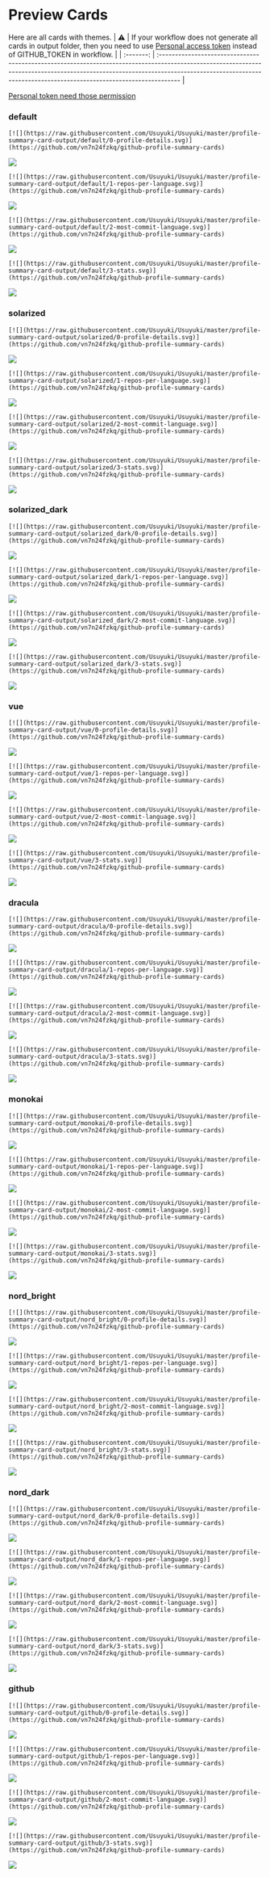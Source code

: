 
# Preview Cards

Here are all cards with themes.
| :warning: | If your workflow does not generate all cards in output folder, then you need to use [Personal access token](https://docs.github.com/en/actions/configuring-and-managing-workflows/creating-and-storing-encrypted-secrets) instead of GITHUB_TOKEN in workflow. |
| :-------: | :------------------------------------------------------------------------------------------------------------------------------------------------------------------------------------------------------------------------------------------------ |

[Personal token need those permission](https://github.com/vn7n24fzkq/github-profile-summary-cards/wiki/Personal-access-token-permissions)


### default


```
[![](https://raw.githubusercontent.com/Usuyuki/Usuyuki/master/profile-summary-card-output/default/0-profile-details.svg)](https://github.com/vn7n24fzkq/github-profile-summary-cards)
```
![](https://raw.githubusercontent.com/Usuyuki/Usuyuki/master/profile-summary-card-output/default/0-profile-details.svg)


```
[![](https://raw.githubusercontent.com/Usuyuki/Usuyuki/master/profile-summary-card-output/default/1-repos-per-language.svg)](https://github.com/vn7n24fzkq/github-profile-summary-cards)
```
![](https://raw.githubusercontent.com/Usuyuki/Usuyuki/master/profile-summary-card-output/default/1-repos-per-language.svg)


```
[![](https://raw.githubusercontent.com/Usuyuki/Usuyuki/master/profile-summary-card-output/default/2-most-commit-language.svg)](https://github.com/vn7n24fzkq/github-profile-summary-cards)
```
![](https://raw.githubusercontent.com/Usuyuki/Usuyuki/master/profile-summary-card-output/default/2-most-commit-language.svg)


```
[![](https://raw.githubusercontent.com/Usuyuki/Usuyuki/master/profile-summary-card-output/default/3-stats.svg)](https://github.com/vn7n24fzkq/github-profile-summary-cards)
```
![](https://raw.githubusercontent.com/Usuyuki/Usuyuki/master/profile-summary-card-output/default/3-stats.svg)


### solarized


```
[![](https://raw.githubusercontent.com/Usuyuki/Usuyuki/master/profile-summary-card-output/solarized/0-profile-details.svg)](https://github.com/vn7n24fzkq/github-profile-summary-cards)
```
![](https://raw.githubusercontent.com/Usuyuki/Usuyuki/master/profile-summary-card-output/solarized/0-profile-details.svg)


```
[![](https://raw.githubusercontent.com/Usuyuki/Usuyuki/master/profile-summary-card-output/solarized/1-repos-per-language.svg)](https://github.com/vn7n24fzkq/github-profile-summary-cards)
```
![](https://raw.githubusercontent.com/Usuyuki/Usuyuki/master/profile-summary-card-output/solarized/1-repos-per-language.svg)


```
[![](https://raw.githubusercontent.com/Usuyuki/Usuyuki/master/profile-summary-card-output/solarized/2-most-commit-language.svg)](https://github.com/vn7n24fzkq/github-profile-summary-cards)
```
![](https://raw.githubusercontent.com/Usuyuki/Usuyuki/master/profile-summary-card-output/solarized/2-most-commit-language.svg)


```
[![](https://raw.githubusercontent.com/Usuyuki/Usuyuki/master/profile-summary-card-output/solarized/3-stats.svg)](https://github.com/vn7n24fzkq/github-profile-summary-cards)
```
![](https://raw.githubusercontent.com/Usuyuki/Usuyuki/master/profile-summary-card-output/solarized/3-stats.svg)


### solarized_dark


```
[![](https://raw.githubusercontent.com/Usuyuki/Usuyuki/master/profile-summary-card-output/solarized_dark/0-profile-details.svg)](https://github.com/vn7n24fzkq/github-profile-summary-cards)
```
![](https://raw.githubusercontent.com/Usuyuki/Usuyuki/master/profile-summary-card-output/solarized_dark/0-profile-details.svg)


```
[![](https://raw.githubusercontent.com/Usuyuki/Usuyuki/master/profile-summary-card-output/solarized_dark/1-repos-per-language.svg)](https://github.com/vn7n24fzkq/github-profile-summary-cards)
```
![](https://raw.githubusercontent.com/Usuyuki/Usuyuki/master/profile-summary-card-output/solarized_dark/1-repos-per-language.svg)


```
[![](https://raw.githubusercontent.com/Usuyuki/Usuyuki/master/profile-summary-card-output/solarized_dark/2-most-commit-language.svg)](https://github.com/vn7n24fzkq/github-profile-summary-cards)
```
![](https://raw.githubusercontent.com/Usuyuki/Usuyuki/master/profile-summary-card-output/solarized_dark/2-most-commit-language.svg)


```
[![](https://raw.githubusercontent.com/Usuyuki/Usuyuki/master/profile-summary-card-output/solarized_dark/3-stats.svg)](https://github.com/vn7n24fzkq/github-profile-summary-cards)
```
![](https://raw.githubusercontent.com/Usuyuki/Usuyuki/master/profile-summary-card-output/solarized_dark/3-stats.svg)


### vue


```
[![](https://raw.githubusercontent.com/Usuyuki/Usuyuki/master/profile-summary-card-output/vue/0-profile-details.svg)](https://github.com/vn7n24fzkq/github-profile-summary-cards)
```
![](https://raw.githubusercontent.com/Usuyuki/Usuyuki/master/profile-summary-card-output/vue/0-profile-details.svg)


```
[![](https://raw.githubusercontent.com/Usuyuki/Usuyuki/master/profile-summary-card-output/vue/1-repos-per-language.svg)](https://github.com/vn7n24fzkq/github-profile-summary-cards)
```
![](https://raw.githubusercontent.com/Usuyuki/Usuyuki/master/profile-summary-card-output/vue/1-repos-per-language.svg)


```
[![](https://raw.githubusercontent.com/Usuyuki/Usuyuki/master/profile-summary-card-output/vue/2-most-commit-language.svg)](https://github.com/vn7n24fzkq/github-profile-summary-cards)
```
![](https://raw.githubusercontent.com/Usuyuki/Usuyuki/master/profile-summary-card-output/vue/2-most-commit-language.svg)


```
[![](https://raw.githubusercontent.com/Usuyuki/Usuyuki/master/profile-summary-card-output/vue/3-stats.svg)](https://github.com/vn7n24fzkq/github-profile-summary-cards)
```
![](https://raw.githubusercontent.com/Usuyuki/Usuyuki/master/profile-summary-card-output/vue/3-stats.svg)


### dracula


```
[![](https://raw.githubusercontent.com/Usuyuki/Usuyuki/master/profile-summary-card-output/dracula/0-profile-details.svg)](https://github.com/vn7n24fzkq/github-profile-summary-cards)
```
![](https://raw.githubusercontent.com/Usuyuki/Usuyuki/master/profile-summary-card-output/dracula/0-profile-details.svg)


```
[![](https://raw.githubusercontent.com/Usuyuki/Usuyuki/master/profile-summary-card-output/dracula/1-repos-per-language.svg)](https://github.com/vn7n24fzkq/github-profile-summary-cards)
```
![](https://raw.githubusercontent.com/Usuyuki/Usuyuki/master/profile-summary-card-output/dracula/1-repos-per-language.svg)


```
[![](https://raw.githubusercontent.com/Usuyuki/Usuyuki/master/profile-summary-card-output/dracula/2-most-commit-language.svg)](https://github.com/vn7n24fzkq/github-profile-summary-cards)
```
![](https://raw.githubusercontent.com/Usuyuki/Usuyuki/master/profile-summary-card-output/dracula/2-most-commit-language.svg)


```
[![](https://raw.githubusercontent.com/Usuyuki/Usuyuki/master/profile-summary-card-output/dracula/3-stats.svg)](https://github.com/vn7n24fzkq/github-profile-summary-cards)
```
![](https://raw.githubusercontent.com/Usuyuki/Usuyuki/master/profile-summary-card-output/dracula/3-stats.svg)


### monokai


```
[![](https://raw.githubusercontent.com/Usuyuki/Usuyuki/master/profile-summary-card-output/monokai/0-profile-details.svg)](https://github.com/vn7n24fzkq/github-profile-summary-cards)
```
![](https://raw.githubusercontent.com/Usuyuki/Usuyuki/master/profile-summary-card-output/monokai/0-profile-details.svg)


```
[![](https://raw.githubusercontent.com/Usuyuki/Usuyuki/master/profile-summary-card-output/monokai/1-repos-per-language.svg)](https://github.com/vn7n24fzkq/github-profile-summary-cards)
```
![](https://raw.githubusercontent.com/Usuyuki/Usuyuki/master/profile-summary-card-output/monokai/1-repos-per-language.svg)


```
[![](https://raw.githubusercontent.com/Usuyuki/Usuyuki/master/profile-summary-card-output/monokai/2-most-commit-language.svg)](https://github.com/vn7n24fzkq/github-profile-summary-cards)
```
![](https://raw.githubusercontent.com/Usuyuki/Usuyuki/master/profile-summary-card-output/monokai/2-most-commit-language.svg)


```
[![](https://raw.githubusercontent.com/Usuyuki/Usuyuki/master/profile-summary-card-output/monokai/3-stats.svg)](https://github.com/vn7n24fzkq/github-profile-summary-cards)
```
![](https://raw.githubusercontent.com/Usuyuki/Usuyuki/master/profile-summary-card-output/monokai/3-stats.svg)


### nord_bright


```
[![](https://raw.githubusercontent.com/Usuyuki/Usuyuki/master/profile-summary-card-output/nord_bright/0-profile-details.svg)](https://github.com/vn7n24fzkq/github-profile-summary-cards)
```
![](https://raw.githubusercontent.com/Usuyuki/Usuyuki/master/profile-summary-card-output/nord_bright/0-profile-details.svg)


```
[![](https://raw.githubusercontent.com/Usuyuki/Usuyuki/master/profile-summary-card-output/nord_bright/1-repos-per-language.svg)](https://github.com/vn7n24fzkq/github-profile-summary-cards)
```
![](https://raw.githubusercontent.com/Usuyuki/Usuyuki/master/profile-summary-card-output/nord_bright/1-repos-per-language.svg)


```
[![](https://raw.githubusercontent.com/Usuyuki/Usuyuki/master/profile-summary-card-output/nord_bright/2-most-commit-language.svg)](https://github.com/vn7n24fzkq/github-profile-summary-cards)
```
![](https://raw.githubusercontent.com/Usuyuki/Usuyuki/master/profile-summary-card-output/nord_bright/2-most-commit-language.svg)


```
[![](https://raw.githubusercontent.com/Usuyuki/Usuyuki/master/profile-summary-card-output/nord_bright/3-stats.svg)](https://github.com/vn7n24fzkq/github-profile-summary-cards)
```
![](https://raw.githubusercontent.com/Usuyuki/Usuyuki/master/profile-summary-card-output/nord_bright/3-stats.svg)


### nord_dark


```
[![](https://raw.githubusercontent.com/Usuyuki/Usuyuki/master/profile-summary-card-output/nord_dark/0-profile-details.svg)](https://github.com/vn7n24fzkq/github-profile-summary-cards)
```
![](https://raw.githubusercontent.com/Usuyuki/Usuyuki/master/profile-summary-card-output/nord_dark/0-profile-details.svg)


```
[![](https://raw.githubusercontent.com/Usuyuki/Usuyuki/master/profile-summary-card-output/nord_dark/1-repos-per-language.svg)](https://github.com/vn7n24fzkq/github-profile-summary-cards)
```
![](https://raw.githubusercontent.com/Usuyuki/Usuyuki/master/profile-summary-card-output/nord_dark/1-repos-per-language.svg)


```
[![](https://raw.githubusercontent.com/Usuyuki/Usuyuki/master/profile-summary-card-output/nord_dark/2-most-commit-language.svg)](https://github.com/vn7n24fzkq/github-profile-summary-cards)
```
![](https://raw.githubusercontent.com/Usuyuki/Usuyuki/master/profile-summary-card-output/nord_dark/2-most-commit-language.svg)


```
[![](https://raw.githubusercontent.com/Usuyuki/Usuyuki/master/profile-summary-card-output/nord_dark/3-stats.svg)](https://github.com/vn7n24fzkq/github-profile-summary-cards)
```
![](https://raw.githubusercontent.com/Usuyuki/Usuyuki/master/profile-summary-card-output/nord_dark/3-stats.svg)


### github


```
[![](https://raw.githubusercontent.com/Usuyuki/Usuyuki/master/profile-summary-card-output/github/0-profile-details.svg)](https://github.com/vn7n24fzkq/github-profile-summary-cards)
```
![](https://raw.githubusercontent.com/Usuyuki/Usuyuki/master/profile-summary-card-output/github/0-profile-details.svg)


```
[![](https://raw.githubusercontent.com/Usuyuki/Usuyuki/master/profile-summary-card-output/github/1-repos-per-language.svg)](https://github.com/vn7n24fzkq/github-profile-summary-cards)
```
![](https://raw.githubusercontent.com/Usuyuki/Usuyuki/master/profile-summary-card-output/github/1-repos-per-language.svg)


```
[![](https://raw.githubusercontent.com/Usuyuki/Usuyuki/master/profile-summary-card-output/github/2-most-commit-language.svg)](https://github.com/vn7n24fzkq/github-profile-summary-cards)
```
![](https://raw.githubusercontent.com/Usuyuki/Usuyuki/master/profile-summary-card-output/github/2-most-commit-language.svg)


```
[![](https://raw.githubusercontent.com/Usuyuki/Usuyuki/master/profile-summary-card-output/github/3-stats.svg)](https://github.com/vn7n24fzkq/github-profile-summary-cards)
```
![](https://raw.githubusercontent.com/Usuyuki/Usuyuki/master/profile-summary-card-output/github/3-stats.svg)

